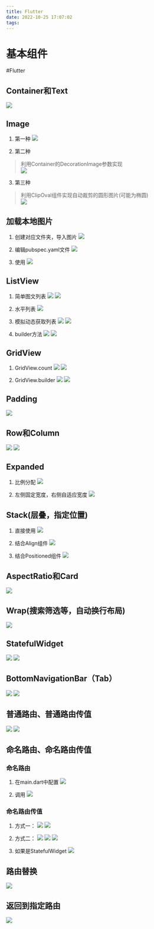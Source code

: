 ```yaml
---
title: Flutter
date: 2022-10-25 17:07:02
tags:
---
```


# 基本组件
#Flutter

## Container和Text
![](https://cdn.jsdelivr.net/gh/Ssiswent/myBlogResource/images/4C9D9D95-AA12-47E2-BC3B-0270252495BA.png)

## Image
1. 第一种
![](https://cdn.jsdelivr.net/gh/Ssiswent/myBlogResource/images/4102977A-A7BC-493A-86B7-1E04B656B4F4.png)

2. 第二种
> 利用Container的DecorationImage参数实现  
![](https://cdn.jsdelivr.net/gh/Ssiswent/myBlogResource/images/D4303067-4A38-45CE-96A5-B3DD2F84484C.png)

3. 第三种
> 利用ClipOval组件实现自动裁剪的圆形图片(可能为椭圆)  
![](https://cdn.jsdelivr.net/gh/Ssiswent/myBlogResource/images/3F00E607-419A-418D-9A6E-393C56193ECA.png)

## 加载本地图片
1. 创建对应文件夹，导入图片
![](https://cdn.jsdelivr.net/gh/Ssiswent/myBlogResource/images/3178FB08-173A-487E-94EA-26BFBDEBA6F9.png)

2. 编辑pubspec.yaml文件
![](https://cdn.jsdelivr.net/gh/Ssiswent/myBlogResource/images/EB57CA1F-3F5D-4DBD-8CEF-EA9B829498E6.png)

3. 使用
![](https://cdn.jsdelivr.net/gh/Ssiswent/myBlogResource/images/A17CED54-40B2-4C71-9A4D-ACA45937D229.png)

## ListView
1. 简单图文列表
![](https://cdn.jsdelivr.net/gh/Ssiswent/myBlogResource/images/8913CD23-D36A-48F5-8951-A12B02FD19FE.png)
![](https://cdn.jsdelivr.net/gh/Ssiswent/myBlogResource/images/25A188DC-54D9-439C-ACA8-60513EE5AF2E.png)

2. 水平列表
![](https://cdn.jsdelivr.net/gh/Ssiswent/myBlogResource/images/58D63904-5020-4E49-8FBF-4F552B145160.png)

3. 模拟动态获取列表
![](https://cdn.jsdelivr.net/gh/Ssiswent/myBlogResource/images/6B97628D-848F-4E67-BF68-11082D8E12F8.png)
![](https://cdn.jsdelivr.net/gh/Ssiswent/myBlogResource/images/61F9AF85-5289-4594-B1E0-5B3B8C2F39A8.png)

4. builder方法
![](https://cdn.jsdelivr.net/gh/Ssiswent/myBlogResource/images/97813325-A959-43E9-9F1F-129756C351A6.png)
![](https://cdn.jsdelivr.net/gh/Ssiswent/myBlogResource/images/9B31A6F4-59E2-4085-8069-476FF36F75ED.png)

## GridView
1. GridView.count
![](https://cdn.jsdelivr.net/gh/Ssiswent/myBlogResource/images/183BA66F-6A14-4E58-8DF3-0AE98DCDDF7A.png)
![](https://cdn.jsdelivr.net/gh/Ssiswent/myBlogResource/images/0963AD1D-D872-434A-9BA9-3502676B0052.png)

2. GridView.builder
![](https://cdn.jsdelivr.net/gh/Ssiswent/myBlogResource/images/B732685D-A4EC-4BF9-8559-A195B233C7FC.png)
![](https://cdn.jsdelivr.net/gh/Ssiswent/myBlogResource/images/94FA71E0-DF86-4C73-9FF3-8B92DD42BEBF.png)

## Padding
![](https://cdn.jsdelivr.net/gh/Ssiswent/myBlogResource/images/63A718DE-4170-4F7D-BA4D-A852A3A217A1.png)

## Row和Column
![](https://cdn.jsdelivr.net/gh/Ssiswent/myBlogResource/images/81244562-478E-4C9F-8315-1803AFD83F9D.png)
![](https://cdn.jsdelivr.net/gh/Ssiswent/myBlogResource/images/36F7BAB4-E614-456C-8AFE-6089DE66FEAF.png)

## Expanded
1. 比例分配
![](https://cdn.jsdelivr.net/gh/Ssiswent/myBlogResource/images/423EF451-95ED-464F-978B-F02B870292B0.png)

2. 左侧固定宽度，右侧自适应宽度
![](https://cdn.jsdelivr.net/gh/Ssiswent/myBlogResource/images/F56DD291-C2AA-4563-BD65-7214237F805A.png)

## Stack(层叠，指定位置)
1. 直接使用
![](https://cdn.jsdelivr.net/gh/Ssiswent/myBlogResource/images/43D25948-91BC-4BFF-92A1-199176B01549.png)

2. 结合Align组件
![](https://cdn.jsdelivr.net/gh/Ssiswent/myBlogResource/images/7EE640EA-F91C-4E4B-B19E-F07C1843CB3A.png)

3. 结合Positioned组件
![](https://cdn.jsdelivr.net/gh/Ssiswent/myBlogResource/images/29C256E1-16CD-4F60-B14F-F80A29A58C3D.png)

## AspectRatio和Card
![](https://cdn.jsdelivr.net/gh/Ssiswent/myBlogResource/images/407142B7-745D-47BA-A3F7-26C786AD664F.png)

## Wrap(搜索筛选等，自动换行布局)
![](https://cdn.jsdelivr.net/gh/Ssiswent/myBlogResource/images/8D3615D5-8D1A-419D-B498-469FE5C170AF.png)

## StatefulWidget
![](https://cdn.jsdelivr.net/gh/Ssiswent/myBlogResource/images/844BC555-1684-434C-BF18-3FD19E05DB9A.png)
![](https://cdn.jsdelivr.net/gh/Ssiswent/myBlogResource/images/998022BC-957E-432F-A40A-9D5DA747F111.png)

## BottomNavigationBar（Tab）
![](https://cdn.jsdelivr.net/gh/Ssiswent/myBlogResource/images/81D0AA2E-DAF4-42EC-A473-1FFAC13104FF.png)
![](https://cdn.jsdelivr.net/gh/Ssiswent/myBlogResource/images/7ACCEA44-19F2-4BAA-AA6C-55EFCB392BCA.png)

## 普通路由、普通路由传值
![](https://cdn.jsdelivr.net/gh/Ssiswent/myBlogResource/images/78A09833-2DBF-4A0D-ACA1-9713B0B2B710.png)
![](https://cdn.jsdelivr.net/gh/Ssiswent/myBlogResource/images/72DF56DC-94AF-4634-A334-BCAC968624E9.png)

## 命名路由、命名路由传值
### 命名路由
1. 在main.dart中配置
![](https://cdn.jsdelivr.net/gh/Ssiswent/myBlogResource/images/B991015B-D67A-488F-BA9F-A78394BC817D.png)

2. 调用
![](https://cdn.jsdelivr.net/gh/Ssiswent/myBlogResource/images/549A2995-B3A3-49E5-8186-A69B5C07A8F3.png)

### 命名路由传值
1. 方式一：
![](https://cdn.jsdelivr.net/gh/Ssiswent/myBlogResource/images/111ED87C-E9BD-46D9-9291-FBF2C8674D94.png)
![](https://cdn.jsdelivr.net/gh/Ssiswent/myBlogResource/images/58CC4A42-E08D-4CA8-9A91-0438D3CDC713.png)

2. 方式二：
![](https://cdn.jsdelivr.net/gh/Ssiswent/myBlogResource/images/0F6EFDDB-C8D2-46AD-8B52-428DB7DB1DC7.png)
![](https://cdn.jsdelivr.net/gh/Ssiswent/myBlogResource/images/8FD7088C-92C5-48CC-9A0A-08B1681B4C81.png)
![](https://cdn.jsdelivr.net/gh/Ssiswent/myBlogResource/images/0886B706-BA88-4023-A8FA-F81C58DE255A.png)

3. 如果是StatefulWidget
![](https://cdn.jsdelivr.net/gh/Ssiswent/myBlogResource/images/FBD24BE8-0B72-4F4D-860C-E96ECC4C84BB.png)

## 路由替换
![](https://cdn.jsdelivr.net/gh/Ssiswent/myBlogResource/images/97C21CD6-DBD2-47A3-B46A-D8F0F2E0809F.png)

## 返回到指定路由
![](https://cdn.jsdelivr.net/gh/Ssiswent/myBlogResource/images/A0C6DF6A-A5DC-40F0-89AC-1C82BA3E0E19.png)


